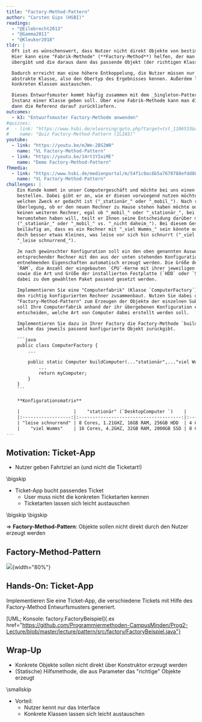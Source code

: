 ```yaml
---
title: "Factory-Method-Pattern"
author: "Carsten Gips (HSBI)"
readings:
  - "@Eilebrecht2013"
  - "@Gamma2011"
  - "@Kleuker2018"
tldr: |
  Oft ist es wünschenswert, dass Nutzer nicht direkt Objekte von bestimmten Klassen anlegen (können).
  Hier kann eine "Fabrik-Methode" (**Factory-Method**) helfen, der man die gewünschten Parameter
  übergibt und die daraus dann das passende Objekt (der richtigen Klasse) erzeugt und zurückliefert.

  Dadurch erreicht man eine höhere Entkoppelung, die Nutzer müssen nur noch das Interface oder die
  abstrakte Klasse, also den Obertyp des Ergebnisses kennen. Außerdem lassen sich so leicht die
  konkreten Klassen austauschen.

  Dieses Entwurfsmuster kommt häufig zusammen mit dem _Singleton-Pattern_ vor, wo es nur eine einzige
  Instanz einer Klasse geben soll. Über eine Fabrik-Methode kann man diese Instanz ggf. erzeugen und
  dann die Referenz darauf zurückliefern.
outcomes:
  - k3: "Entwurfsmuster Factory-Methode anwenden"
#quizzes:
#  - link: "https://www.hsbi.de/elearning/goto.php?target=tst_1106533&client_id=FH-Bielefeld"
#    name: "Quiz Factory-Method-Pattern (ILIAS)"
youtube:
  - link: "https://youtu.be/mJWe-2BS2W0"
    name: "VL Factory-Method-Pattern"
  - link: "https://youtu.be/14rt1YIoiME"
    name: "Demo Factory-Method-Pattern"
fhmedia:
  - link: "https://www.hsbi.de/medienportal/m/54f1c0ac6b5a7670788efdd88e63dd9eb5de4179d342bce82f5c04268c469beba149891305c81181f1d23c2cf89194f06cdac809396d2e7bff7607078a1a621e"
    name: "VL Factory-Method-Pattern"
challenges: |
    Ein Kunde kommt in unser Computergeschäft und möchte bei uns einen Computer
    bestellen. Dabei gibt er an, wie er diesen vorwiegend nutzen möchte bzw. für
    welchen Zweck er gedacht ist ("_stationär_" oder "_mobil_"). Nach reichlicher
    Überlegung, ob er den neuen Rechner zu Hause stehen haben möchte oder lieber
    keinen weiteren Rechner, egal ob "_mobil_" oder "_stationär_", bei sich im Weg
    herumstehen haben will, teilt er Ihnen seine Entscheidung darüber mit
    ("_stationär_" oder "_mobil_" vs. "_nicht daheim_"). Bei diesem Gespräch merkt er
    beiläufig an, dass es ein Rechner mit "_viel Wumms_" sein könnte oder vielleicht
    doch besser etwas Kleines, was leise vor sich hin schnurrt ("_viel Wumms_" vs.
    "_leise schnurrend_").

    Je nach gewünschter Konfiguration soll ein den oben genannten Auswahlkriterien
    entsprechender Rechner mit den aus der unten stehenden Konfigurationsmatrix zu
    entnehmenden Eigenschaften automatisch erzeugt werden. Die Größe des installierten
    `RAM`, die Anzahl der eingebauten `CPU`-Kerne mit ihrer jeweiligen Taktrate,
    sowie die Art und Größe der installierten Festplatte (`HDD` oder `SSD`) sollte
    dabei zu dem gewählten Paket passend gesetzt werden.

    Implementieren Sie eine "Computerfabrik" (Klasse `ComputerFactory`), die Ihnen
    den richtig konfigurierten Rechner zusammenbaut. Nutzen Sie dabei das
    "Factory-Method-Pattern" zum Erzeugen der Objekte der einzelnen Subklassen. Dabei
    soll Ihre Computerfabrik anhand der ihr übergebenen Konfiguration eigenständig
    entscheiden, welche Art von Computer dabei erstellt werden soll.

    Implementieren Sie dazu in Ihrer Factory die Factory-Methode `buildComputer`,
    welche das jeweils passend konfigurierte Objekt zurückgibt.

    ```java
    public class ComputerFactory {
        ...

        public static Computer buildComputer(..."stationär",..."viel Wumms") {
            ...
            return myComputer;
        }
    }
    ```

    **Konfigurationsmatrix**

    |                    |    "stationär" (`DesktopComputer `)    |      "mobil" (`LaptopComputer`)      |      "nicht daheim" (`CloudComputer`)      |
    |:------------------:|:--------------------------------------:|:------------------------------------:|:------------------------------------------:|
    | "leise schnurrend" | 8 Cores, 1.21GHZ, 16GB RAM, 256GB HDD  | 4 Cores, 1.21GHZ, 8GB RAM, 256GB HDD |   8 Cores, 1.21GHZ, 24GB RAM, 1000GB HDD   |
    |    "viel Wumms"    | 16 Cores, 4.2GHZ, 32GB RAM, 2000GB SSD | 8 Cores, 2.4GHZ, 16GB RAM, 256GB SSD | 42 Cores, 9.001GHZ, 128GB RAM, 10000GB SSD |
---
```



## Motivation: Ticket-App

*   Nutzer geben Fahrtziel an (und nicht die Ticketart!)

\bigskip

*   Ticket-App bucht passendes Ticket
    *   User muss nicht die konkreten Ticketarten kennen
    *   Ticketarten lassen sich leicht austauschen

\bigskip
\bigskip

=> **Factory-Method-Pattern**: Objekte sollen nicht direkt durch den Nutzer erzeugt werden


## Factory-Method-Pattern

![](images/factorymethod.png){width="80%"}


## Hands-On: Ticket-App

Implementieren Sie eine Ticket-App, die verschiedene Tickets mit
Hilfe des Factory-Method Entwurfsmusters generiert.

[UML; Konsole: factory.FactoryBeispiel]{.ex href="https://github.com/Programmiermethoden-CampusMinden/Prog2-Lecture/blob/master/lecture/pattern/src/factory/FactoryBeispiel.java"}


## Wrap-Up

*   Konkrete Objekte sollen nicht direkt über Konstruktor erzeugt werden
*   (Statische) Hilfsmethode, die aus Parameter das "richtige" Objekte erzeugt

\smallskip

*   Vorteil:
    *   Nutzer kennt nur das Interface
    *   Konkrete Klassen lassen sich leicht austauschen
